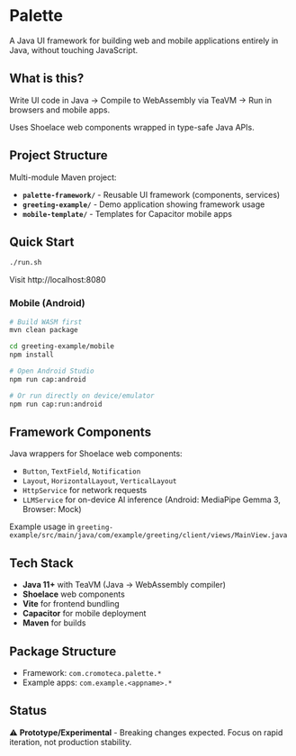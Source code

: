 # Palette

A Java UI framework for building web and mobile applications entirely in Java, without touching JavaScript.

## What is this?

Write UI code in Java → Compile to WebAssembly via TeaVM → Run in browsers and mobile apps.

Uses Shoelace web components wrapped in type-safe Java APIs.

## Project Structure

Multi-module Maven project:

- **`palette-framework/`** - Reusable UI framework (components, services)
- **`greeting-example/`** - Demo application showing framework usage
- **`mobile-template/`** - Templates for Capacitor mobile apps

## Quick Start

```bash
./run.sh
```

Visit http://localhost:8080

### Mobile (Android)
```bash
# Build WASM first
mvn clean package

cd greeting-example/mobile
npm install

# Open Android Studio
npm run cap:android

# Or run directly on device/emulator
npm run cap:run:android
```

## Framework Components

Java wrappers for Shoelace web components:
- `Button`, `TextField`, `Notification`
- `Layout`, `HorizontalLayout`, `VerticalLayout`
- `HttpService` for network requests
- `LLMService` for on-device AI inference (Android: MediaPipe Gemma 3, Browser: Mock)

Example usage in `greeting-example/src/main/java/com/example/greeting/client/views/MainView.java`

## Tech Stack

- **Java 11+** with TeaVM (Java → WebAssembly compiler)
- **Shoelace** web components
- **Vite** for frontend bundling
- **Capacitor** for mobile deployment
- **Maven** for builds

## Package Structure

- Framework: `com.cromoteca.palette.*`
- Example apps: `com.example.<appname>.*`

## Status

⚠️ **Prototype/Experimental** - Breaking changes expected. Focus on rapid iteration, not production stability.
